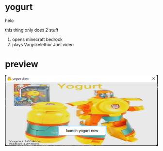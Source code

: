 # yogurt
helo

this thing only does 2 stuff
1. opens minecraft bedrock
2. plays Vargskelethor Joel video


# preview
<p align="left">
<img src=https://raw.githubusercontent.com/DikaPeaID/yogurt/master/assets/preview.png>
<p>
